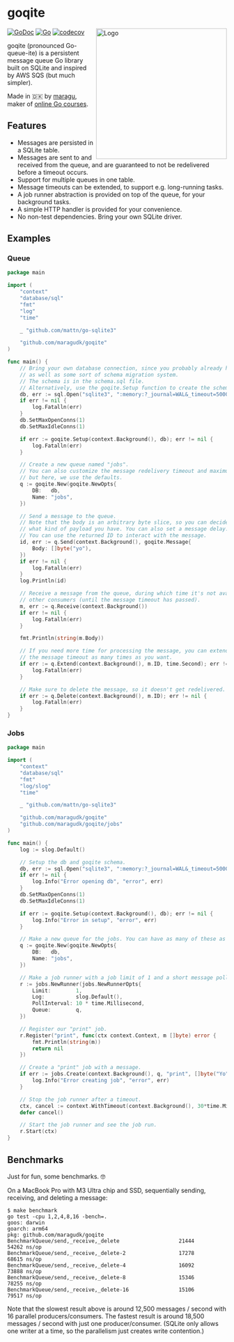 # goqite

<img src="docs/logo.png" alt="Logo" width="300" align="right">

[![GoDoc](https://pkg.go.dev/badge/github.com/maragudk/goqite)](https://pkg.go.dev/github.com/maragudk/goqite)
[![Go](https://github.com/maragudk/goqite/actions/workflows/ci.yml/badge.svg)](https://github.com/maragudk/goqite/actions/workflows/ci.yml)
[![codecov](https://codecov.io/gh/maragudk/goqite/graph/badge.svg?token=DxGkk2lLHF)](https://codecov.io/gh/maragudk/goqite)

goqite (pronounced Go-queue-ite) is a persistent message queue Go library built on SQLite and inspired by AWS SQS (but much simpler).

Made in 🇩🇰 by [maragu](https://www.maragu.dk/), maker of [online Go courses](https://www.golang.dk/).

## Features

- Messages are persisted in a SQLite table.
- Messages are sent to and received from the queue, and are guaranteed to not be redelivered before a timeout occurs.
- Support for multiple queues in one table.
- Message timeouts can be extended, to support e.g. long-running tasks.
- A job runner abstraction is provided on top of the queue, for your background tasks.
- A simple HTTP handler is provided for your convenience.
- No non-test dependencies. Bring your own SQLite driver.

## Examples

### Queue

```go
package main

import (
	"context"
	"database/sql"
	"fmt"
	"log"
	"time"

	_ "github.com/mattn/go-sqlite3"

	"github.com/maragudk/goqite"
)

func main() {
	// Bring your own database connection, since you probably already have it,
	// as well as some sort of schema migration system.
	// The schema is in the schema.sql file.
	// Alternatively, use the goqite.Setup function to create the schema.
	db, err := sql.Open("sqlite3", ":memory:?_journal=WAL&_timeout=5000&_fk=true")
	if err != nil {
		log.Fatalln(err)
	}
	db.SetMaxOpenConns(1)
	db.SetMaxIdleConns(1)

	if err := goqite.Setup(context.Background(), db); err != nil {
		log.Fatalln(err)
	}

	// Create a new queue named "jobs".
	// You can also customize the message redelivery timeout and maximum receive count,
	// but here, we use the defaults.
	q := goqite.New(goqite.NewOpts{
		DB:   db,
		Name: "jobs",
	})

	// Send a message to the queue.
	// Note that the body is an arbitrary byte slice, so you can decide
	// what kind of payload you have. You can also set a message delay.
	// You can use the returned ID to interact with the message.
	id, err := q.Send(context.Background(), goqite.Message{
		Body: []byte("yo"),
	})
	if err != nil {
		log.Fatalln(err)
	}
	log.Println(id)

	// Receive a message from the queue, during which time it's not available to
	// other consumers (until the message timeout has passed).
	m, err := q.Receive(context.Background())
	if err != nil {
		log.Fatalln(err)
	}

	fmt.Println(string(m.Body))

	// If you need more time for processing the message, you can extend
	// the message timeout as many times as you want.
	if err := q.Extend(context.Background(), m.ID, time.Second); err != nil {
		log.Fatalln(err)
	}

	// Make sure to delete the message, so it doesn't get redelivered.
	if err := q.Delete(context.Background(), m.ID); err != nil {
		log.Fatalln(err)
	}
}
```

### Jobs

```go
package main

import (
	"context"
	"database/sql"
	"fmt"
	"log/slog"
	"time"

	_ "github.com/mattn/go-sqlite3"

	"github.com/maragudk/goqite"
	"github.com/maragudk/goqite/jobs"
)

func main() {
	log := slog.Default()

	// Setup the db and goqite schema.
	db, err := sql.Open("sqlite3", ":memory:?_journal=WAL&_timeout=5000&_fk=true")
	if err != nil {
		log.Info("Error opening db", "error", err)
	}
	db.SetMaxOpenConns(1)
	db.SetMaxIdleConns(1)

	if err := goqite.Setup(context.Background(), db); err != nil {
		log.Info("Error in setup", "error", err)
	}

	// Make a new queue for the jobs. You can have as many of these as you like, just name them differently.
	q := goqite.New(goqite.NewOpts{
		DB:   db,
		Name: "jobs",
	})

	// Make a job runner with a job limit of 1 and a short message poll interval.
	r := jobs.NewRunner(jobs.NewRunnerOpts{
		Limit:        1,
		Log:          slog.Default(),
		PollInterval: 10 * time.Millisecond,
		Queue:        q,
	})

	// Register our "print" job.
	r.Register("print", func(ctx context.Context, m []byte) error {
		fmt.Println(string(m))
		return nil
	})

	// Create a "print" job with a message.
	if err := jobs.Create(context.Background(), q, "print", []byte("Yo")); err != nil {
		log.Info("Error creating job", "error", err)
	}

	// Stop the job runner after a timeout.
	ctx, cancel := context.WithTimeout(context.Background(), 30*time.Millisecond)
	defer cancel()

	// Start the job runner and see the job run.
	r.Start(ctx)
}
```

## Benchmarks

Just for fun, some benchmarks. 🤓

On a MacBook Pro with M3 Ultra chip and SSD, sequentially sending, receiving, and deleting a message:

```shell
$ make benchmark
go test -cpu 1,2,4,8,16 -bench=.
goos: darwin
goarch: arm64
pkg: github.com/maragudk/goqite
BenchmarkQueue/send,_receive,_delete            	   21444	     54262 ns/op
BenchmarkQueue/send,_receive,_delete-2          	   17278	     68615 ns/op
BenchmarkQueue/send,_receive,_delete-4          	   16092	     73888 ns/op
BenchmarkQueue/send,_receive,_delete-8          	   15346	     78255 ns/op
BenchmarkQueue/send,_receive,_delete-16         	   15106	     79517 ns/op
```

Note that the slowest result above is around 12,500 messages / second with 16 parallel producers/consumers.
The fastest result is around 18,500 messages / second with just one producer/consumer.
(SQLite only allows one writer at a time, so the parallelism just creates write contention.)
